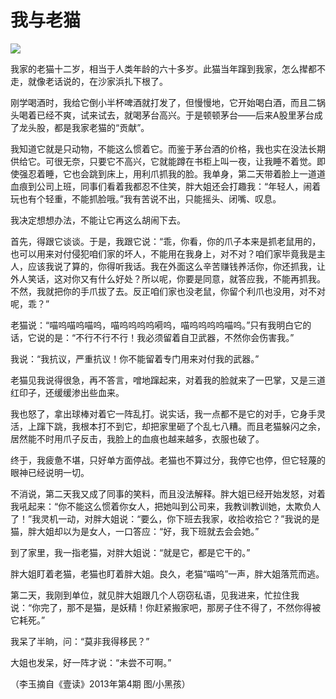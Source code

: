 # 我与老猫

![](http://www.yilinzazhi.com/images/yili/yili201313/yili20131327-1-l.jpg)

我家的老猫十二岁，相当于人类年龄的六十多岁。此猫当年蹿到我家，怎么撵都不走，就像老话说的，在沙家浜扎下根了。 

刚学喝酒时，我给它倒小半杯啤酒就打发了，但慢慢地，它开始喝白酒，而且二锅头喝着已经不爽，试来试去，就喝茅台高兴。于是顿顿茅台——后来A股里茅台成了龙头股，都是我家老猫的“贡献”。 

我知道它就是只动物，不能这么惯着它。而鉴于茅台酒的价格，我也实在没法长期供给它。可很无奈，只要它不高兴，它就能蹲在书柜上叫一夜，让我睡不着觉。即使强忍着睡，它也会跳到床上，用利爪抓我的脸。我单身，第二天带着脸上一道道血痕到公司上班，同事们看着我都忍不住笑，胖大姐还会打趣我：“年轻人，闹着玩也有个轻重，不能抓脸哦。”我有苦说不出，只能摇头、闭嘴、叹息。 

我决定想想办法，不能让它再这么胡闹下去。 

首先，得跟它谈谈。于是，我跟它说：“乖，你看，你的爪子本来是抓老鼠用的，也可以用来对付侵犯咱们家的坏人，不能用在我身上，对不对？咱们家毕竟我是主人，应该我说了算的，你得听我话。我在外面这么辛苦赚钱养活你，你还抓我，让外人笑话，这对你又有什么好处？所以呢，你要是同意，就答应我，不能再抓我。不然，我就把你的手爪拔了去。反正咱们家也没老鼠，你留个利爪也没用，对不对呢，乖？” 

老猫说：“喵呜喵呜喵呜，喵呜呜呜呜嗬呜，喵呜呜呜呜喵呜。”只有我明白它的话，它说的是：“不行不行不行！我必须留着自卫武器，不然你会伤害我。” 

我说：“我抗议，严重抗议！你不能留着专门用来对付我的武器。” 

老猫见我说得很急，再不答言，噌地蹿起来，对着我的脸就来了一巴掌，又是三道红印子，还缓缓渗出些血来。 

我也怒了，拿出球棒对着它一阵乱打。说实话，我一点都不是它的对手，它身手灵活，上蹿下跳，我根本打不到它，却把家里砸了个乱七八糟。而且老猫躲闪之余，居然能不时用爪子反击，我脸上的血痕也越来越多，衣服也破了。 

终于，我疲惫不堪，只好单方面停战。老猫也不算过分，我停它也停，但它轻蔑的眼神已经说明一切。 

不消说，第二天我又成了同事的笑料，而且没法解释。胖大姐已经开始发怒，对着我吼起来：“你不能这么惯着你女人，把她叫到公司来，我教训教训她，太欺负人了！”我灵机一动，对胖大姐说：“要么，你下班去我家，收拾收拾它？”我说的是猫，胖大姐却以为是女人，一口答应：“好，我下班就去会会她。” 

到了家里，我一指老猫，对胖大姐说：“就是它，都是它干的。” 

胖大姐盯着老猫，老猫也盯着胖大姐。良久，老猫“喵呜”一声，胖大姐落荒而逃。 

第二天，我刚到单位，就见胖大姐跟几个人窃窃私语，见我进来，忙拉住我说：“你完了，那不是猫，是妖精！你赶紧搬家吧，那房子住不得了，不然你得被它耗死。” 

我呆了半晌，问：“莫非我得移民？” 

大姐也发呆，好一阵才说：“未尝不可啊。” 

（李玉摘自《壹读》2013年第4期 图/小黑孩）